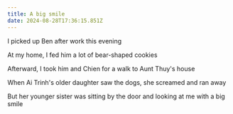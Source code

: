```yaml
---
title: A big smile
date: 2024-08-28T17:36:15.851Z
---
```


I picked up Ben after work this evening

At my home, I fed him a lot of bear-shaped cookies

Afterward, I took him and Chien for a walk to Aunt Thuy's house

When Ai Trinh's older daughter saw the dogs, she screamed and ran away

But her younger sister was sitting by the door and looking at me with a big smile
